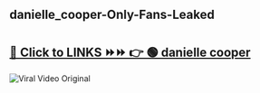 
 ## danielle_cooper-Only-Fans-Leaked

# <h2><a href="https://clipsfans.com/danielle_cooper&ref=git">🔗 Click to LINKS ⏩⏩ 👉 🟢 danielle cooper </a></h2>

<a href="https://clipsfans.com/danielle_cooper&ref=git" rel="nofollow" data-target="animated-image.originalLink"><img src="https://i.ibb.co.com/xMMVF88/686577567.gif" alt="Viral Video Original" style="max-width: 100%; display: inline-block;" data-target="animated-image.originalImage"></a>

